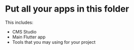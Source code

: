 # Put all your apps in this folder

This includes:

- CMS Studio
- Main Flutter app
- Tools that you may using for your project
